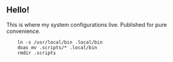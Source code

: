 ## Hello!

This is where my system configurations live. Published for pure convenience.

```
    ln -s /usr/local/bin .local/bin
    doas mv .scripts/* .local/bin
    rmdir .scripts
```
